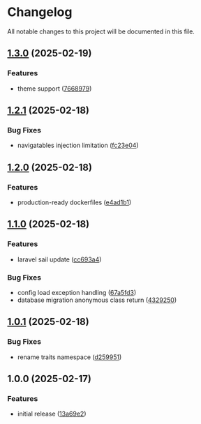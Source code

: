 # Changelog

All notable changes to this project will be documented in this file.

## [1.3.0](https://github.com/OBMS-Open-Business-Management-Software/core/compare/v1.2.1...v1.3.0) (2025-02-19)


### Features

* theme support ([7668979](https://github.com/OBMS-Open-Business-Management-Software/core/commit/766897992abd2e979c835cf4c1d4e266c20cc7e8))

## [1.2.1](https://github.com/OBMS-Open-Business-Management-Software/core/compare/v1.2.0...v1.2.1) (2025-02-18)


### Bug Fixes

* navigatables injection limitation ([fc23e04](https://github.com/OBMS-Open-Business-Management-Software/core/commit/fc23e044ff87f226983beaa8d9b1d811a0e67f8a))

## [1.2.0](https://github.com/OBMS-Open-Business-Management-Software/core/compare/v1.1.0...v1.2.0) (2025-02-18)


### Features

* production-ready dockerfiles ([e4ad1b1](https://github.com/OBMS-Open-Business-Management-Software/core/commit/e4ad1b1163e32bccbe2e63559ce8821c75778f64))

## [1.1.0](https://github.com/OBMS-Open-Business-Management-Software/core/compare/v1.0.1...v1.1.0) (2025-02-18)


### Features

* laravel sail update ([cc693a4](https://github.com/OBMS-Open-Business-Management-Software/core/commit/cc693a4528e230a3d372a422f860509254b00375))


### Bug Fixes

* config load exception handling ([67a5fd3](https://github.com/OBMS-Open-Business-Management-Software/core/commit/67a5fd389851233d6ea9b6f456b58661848c8a8d))
* database migration anonymous class return ([4329250](https://github.com/OBMS-Open-Business-Management-Software/core/commit/4329250b3b5d12ecee12a7f7b55fa0f47b009838))

## [1.0.1](https://github.com/OBMS-Open-Business-Management-Software/core/compare/v1.0.0...v1.0.1) (2025-02-18)


### Bug Fixes

* rename traits namespace ([d259951](https://github.com/OBMS-Open-Business-Management-Software/core/commit/d259951624a6144462b4dc8f18d608bd8767fc6b))

## 1.0.0 (2025-02-17)


### Features

* initial release ([13a69e2](https://github.com/OBMS-Open-Business-Management-Software/core/commit/13a69e249981a0893796011f6bca8eba53b08170))
